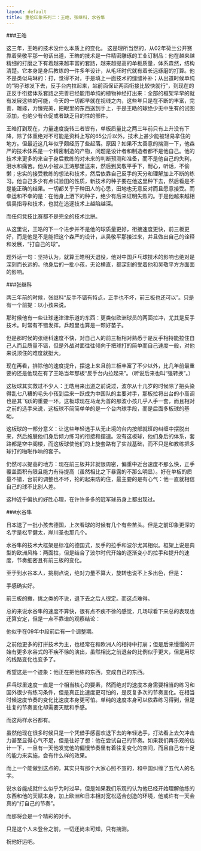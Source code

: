 ```yaml
---
layout: default
title: 重拾印象系列二：王皓，张继科，水谷隼
---
```


###王皓

这三年，王皓的技术没什么本质上的变化。
这是理所当然的，从02年荷兰公开赛靠着吴敬平那一句话出道，王皓的技术是一件精密雕琢的工业订制品：他在越来越精细的打磨之下有着越来越丰富的套路，越来越提高的单板质量，体系森然，结构清楚。它本身是身后教练的一件多年设计，从毛坯时代就有着长远琢磨的打算。他不是类似马琳的：打，觉得不对，于是填上一面技术的缝缝补补；从出道时候单纯的“钩子球发下去，反手台内拉起来，站前面保证两面衔接比较快就行”，到现在的正反手衔接体系套路之完善已经能用单纯的植物神经打出来：全部的框架早早的就有发展这些的可能，今天的一切都早就在视线之内，这些年只是在不断的丰富，完善，雕琢，力臻完美，把眼里的东西送到手上，于是王皓的球绝少无中生有的试图添加，也绝少有仓促或者缺乏目的性的部件。

王皓打到现在，力量速度旋转三者皆有，单板质量比之两三年前只有上升没有下降，除了体重绝对不可能是资料上写的65公斤以外，技术上甚少能被轻易拿住的地方。但最近这几年似乎颇经历了些起落。原因？如果不太善意的揣测一下，他森严的技术体系是一个精密制造的产物，问题是设计者和制造者都不是他自己。他的技术来更多的来自于身后教练的对未来的判断预测和准备，而不是他自己的失利，泪水和痛苦。他从小被从王涛那里送来，然后到吴敬平手下，耐心，听话，不偷懒；忠实的接受教练的想法和技术，然后依靠自己反手的天分和理解加上不断的练习。他自己多少有点试验田的性质，新技术的种子要在他这里种下去，然后看是不是能正确的结果。一切都关乎于种田人的心思，田地也无意反对而且愿意接受。而幸运和不幸的是：在他身上洒下的种子，绝少有后来证明失败的。于是他越来越相信吴指导和技术，也就在追逐技术上越陷越深。

而任何竞技比赛都不是完全的技术比拼。

从这里说，王皓的下一个进步并不是他的球质量更好，衔接速度更快，前三板更好，而是他是不是能把这个森严的设计，从吴敬平那接过来，并且做出自己的诠释和发展，“打自己的球”。

题外话一句：坚持认为，就算王皓明天退役，他对中国乒乓球技术的影响也绝对是深刻而长远的。他身后的一批小孩，无论横直，都深刻的受着他和吴敬平方方面面的影响。

###张继科

两三年前的时候，张继科“反手不错有特点，正手也不坏，前三板也还可以”。只是有一个前提：以小孩来说。

那时候他有一些让球迷津津乐道的东西：更类似欧洲球员的两面拉冲，尤其是反手技术。时常有不错发挥，乒超里也算是一颗好苗子。

但是那时候的张继科速度不快，对自己人的前三板相对熟悉于是反手相持能拉住自己人而且质量不错，但是外战对面往往倾向于把球打的简单而自己速度一般，对他来说顶住的难度就挺大。

现在再看，排除他的速度提升，摆速上来且前三板丰富了不少以外，比几年前最重要的还是他现在有了王皓当年那板“反手台内拉起来”。（听说后来也叫“强转换”。）

这板球其实救过不少人：王皓用来出道之前说过，波尔从十几岁的时候除了把头染得乱七八糟的毛头小孩到后来一跃成为中国队的主要对手，那板拉将出台的小高调也是其飞跃的重要一环。这板球现在马龙为首的那波小孩几乎人手一套，而且相对之前的选手来说，这板球不简简单单的是一个台内球手段，而是后面多板球的基础。

这板球的一部分意义：让这些年轻选手从无止境的台内按部就班的纠缠中摆脱出来，然后施展他们身后倾力练习的衔接和摆速。没有这板球，他们身后的体系，套路都是空中阁楼，而这板球使他们的上旋套路有了实战基础，而不只是和教练把多球打的啪啪作响的套子。

仍然可以提高的地方：现在前三板并非就很周密，偏重中近台速度不那么快，正手覆盖面积有限且能力有待提高（虽然相比之下暴露的不那么明显）。好在单板的质量不错，台前的调整也不坏，抡的起来防的住，最主要的是有心气：他一直就相信自己的球不比别人差。

这种近乎偏执的好胜心理，在许许多多的冠军球员身上都出现过。


###水谷隼

日本送了一批小孩去德国，上次看球的时候有几个有些苗头。但是之前印象更深的名字是松平健太，岸川圣也那几个。

水谷隼的技术大框架是标准的德国式，反手的拉手和波尔尤其相似。框架上说是典型的欧洲风格：两面拉，但是结合了波尔时代开始的逐渐变小的拉手和提升的速度，节奏细密且有前三板的变化。

至于到水谷本人，挑剔点说，绝对力量不算大，旋转也说不上多出色，但是：

手感确实好。

前三板的撇，挑之类的不说，退下去之后人很定。而这点难得。

总的来说水谷隼的速度不算快，很有点不疾不徐的感觉，几场球看下来总的表现也还算安定，但是一点不靠谱的观察结论：

他似乎在09年中段前后有一个调整期。

之前他更多的打拼技术为主，也经常在和欧洲人的相持中打崩；但是后来慢慢的开始有更多水谷式的不疾不徐的演出，虽然相比之前退台的比例似乎更大，但是用球的线路变化也变多了。

希望这是一个迹象：他正在把他练的东西，变成自己的东西。

乒乓球里速度一直是一个相当核心的要素，然而绝对的速度本身需要相当的练习和国外很少有练习条件，但是真正比速度更可怕的，是反复多次的节奏变化。在相当时候速度节奏的变化比速度本身更可怕。单纯的速度本身可以依靠练习得到，但是往复的节奏变化却需要天赋和手感。

而这两样水谷都有。

虽然他现在很多时候只是一个凭借手感喜欢退下去的年轻选手，打法看上去欠冲击力甚至显得心气不足，但是往好了想：他在尝试自己的节奏。如果我们再乐观的估计一下，一旦有一天他发觉他的偏慢节奏里有着往复变化的空间，而且自己有十足的能力来实施，会有什么样的效果。

而上一个能做到这点的，其实只有那个大家心照不宣的，和中国纠缠了五代人的名字。

说水谷能成就什么似乎为时过早，但是如果我们乐观的认为他已经开始理解他练的东西和他的天赋本身，加上欧洲和日本相对宽松适合创造的环境，他或许有一天会真的“打自己的节奏”。

而那将会是一个精彩的对手。

只是这个人未登台之前，一切还尚未可知，只有揣测。

祝他好运吧。